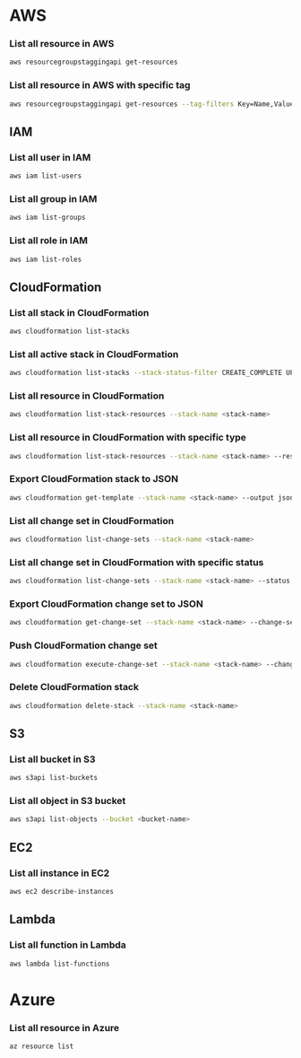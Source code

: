 # AWS

### List all resource in AWS
```bash
aws resourcegroupstaggingapi get-resources
``` 

### List all resource in AWS with specific tag
```bash
aws resourcegroupstaggingapi get-resources --tag-filters Key=Name,Values=MyInstance
```


## IAM


### List all user in IAM
```bash
aws iam list-users
```

### List all group in IAM
```bash
aws iam list-groups
```

### List all role in IAM
```bash
aws iam list-roles
```


## CloudFormation

### List all stack in CloudFormation
```bash
aws cloudformation list-stacks
```

### List all active stack in CloudFormation
```bash
aws cloudformation list-stacks --stack-status-filter CREATE_COMPLETE UPDATE_COMPLETE ROLLBACK_COMPLETE UPDATE_ROLLBACK_COMPLETE
```

### List all resource in CloudFormation
```bash
aws cloudformation list-stack-resources --stack-name <stack-name>
```

### List all resource in CloudFormation with specific type
```bash
aws cloudformation list-stack-resources --stack-name <stack-name> --resource-type AWS::EC2::Instance
```

### Export CloudFormation stack to JSON
```bash
aws cloudformation get-template --stack-name <stack-name> --output json
```

### List all change set in CloudFormation
```bash
aws cloudformation list-change-sets --stack-name <stack-name>
```

### List all change set in CloudFormation with specific status
```bash
aws cloudformation list-change-sets --stack-name <stack-name> --status CREATE_COMPLETE
```

### Export CloudFormation change set to JSON
```bash
aws cloudformation get-change-set --stack-name <stack-name> --change-set-name <change-set-name> --output json
```

### Push CloudFormation change set
```bash
aws cloudformation execute-change-set --stack-name <stack-name> --change-set-name <change-set-name>
```

### Delete CloudFormation stack
```bash
aws cloudformation delete-stack --stack-name <stack-name>
```



## S3

### List all bucket in S3
```bash
aws s3api list-buckets
```

### List all object in S3 bucket
```bash
aws s3api list-objects --bucket <bucket-name>
```


## EC2

### List all instance in EC2
```bash
aws ec2 describe-instances
```


## Lambda

### List all function in Lambda
```bash
aws lambda list-functions
```





# Azure

### List all resource in Azure
```bash
az resource list
```
